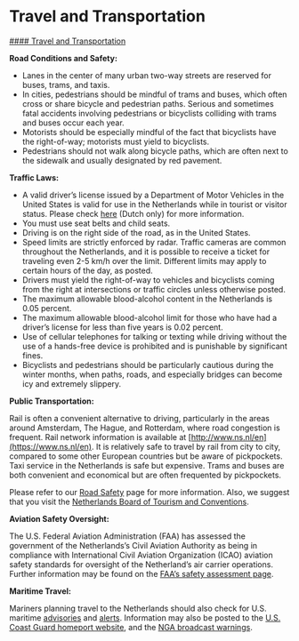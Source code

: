 # Travel and Transportation

[#### Travel and Transportation](javascript:void(0); "Travel and Transportation")

**Road Conditions and Safety:**

* Lanes in the center of many urban two-way streets are reserved for buses, trams, and taxis.
* In cities, pedestrians should be mindful of trams and buses, which often cross or share bicycle and pedestrian paths. Serious and sometimes fatal accidents involving pedestrians or bicyclists colliding with trams and buses occur each year.
* Motorists should be especially mindful of the fact that bicyclists have the right-of-way; motorists must yield to bicyclists.
* Pedestrians should not walk along bicycle paths, which are often next to the sidewalk and usually designated by red pavement.

**Traffic Laws:**

* A valid driver’s license issued by a Department of Motor Vehicles in the United States is valid for use in the Netherlands while in tourist or visitor status. Please check [here](https://www.rdw.nl/particulier/voertuigen/auto/het-rijbewijs/buitenlands-rijbewijs/rijden-met-een-buitenlands-rijbewijs?utm_source=intern&utm_campaign=redirect&utm_medium=https%3A%2F%2Fwww.rdw.nl%2Fparticulier%2Fvoertuigen%2Fauto%2Fhet-rijbewijs%2Frijden-met-een-buitenlands-rijbewijs) (Dutch only) for more information.
* You must use seat belts and child seats.
* Driving is on the right side of the road, as in the United States.
* Speed limits are strictly enforced by radar. Traffic cameras are common throughout the Netherlands, and it is possible to receive a ticket for traveling even 2-5 km/h over the limit. Different limits may apply to certain hours of the day, as posted.
* Drivers must yield the right-of-way to vehicles and bicyclists coming from the right at intersections or traffic circles unless otherwise posted.
* The maximum allowable blood-alcohol content in the Netherlands is 0.05 percent.
* The maximum allowable blood-alcohol limit for those who have had a driver’s license for less than five years is 0.02 percent.
* Use of cellular telephones for talking or texting while driving without the use of a hands-free device is prohibited and is punishable by significant fines.
* Bicyclists and pedestrians should be particularly cautious during the winter months, when paths, roads, and especially bridges can become icy and extremely slippery.

**Public Transportation:**

Rail is often a convenient alternative to driving, particularly in the areas around Amsterdam, The Hague, and Rotterdam, where road congestion is frequent. Rail network information is available at [http://www.ns.nl/en](https://www.ns.nl/en). It is relatively safe to travel by rail from city to city, compared to some other European countries but be aware of pickpockets. Taxi service in the Netherlands is safe but expensive. Trams and buses are both convenient and economical but are often frequented by pickpockets.

Please refer to our [Road Safety](https://travel.state.gov/content/travel/en/international-travel/before-you-go/driving-and-road-safety.html) page for more information. Also, we suggest that you visit the [Netherlands Board of Tourism and Conventions](https://www.holland.com/global/tourism.htm).

**Aviation Safety Oversight:**

The U.S. Federal Aviation Administration (FAA) has assessed the government of the Netherlands’s Civil Aviation Authority as being in compliance with International Civil Aviation Organization (ICAO) aviation safety standards for oversight of the Netherland’s air carrier operations. Further information may be found on the [FAA’s safety assessment page](http://www.faa.gov/about/initiatives/iasa).

**Maritime Travel:**

Mariners planning travel to the Netherlands should also check for U.S. maritime [advisories](https://www.maritime.dot.gov/msci-advisories) and [alerts](https://www.maritime.dot.gov/msci-alerts). Information may also be posted to the [U.S. Coast Guard homeport website](https://homeport.uscg.mil/), and the [NGA broadcast warnings](https://msi.nga.mil/NavWarnings).
